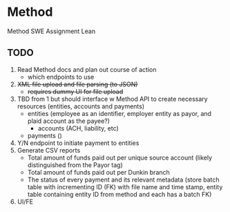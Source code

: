 # Method
Method SWE Assignment Lean

## TODO
1) Read Method docs and plan out course of action
    - which endpoints to use
2) ~~XML file upload and file parsing (to JSON)~~
    - ~~requires dummy UI for file upload~~
3) TBD from 1 but should interface w Method API to create necessary resources (entities, accounts and payments)
    - entities (employee as an identifier, employer entity as payor, and plaid account as the payee?)
      - accounts (ACH, liability, etc)
    - payments ()
4) Y/N endpoint to initiate payment to entities
5) Generate CSV reports
   - Total amount of funds paid out per unique source account (likely distinguished from the Payor tag)
   - Total amount of funds paid out per Dunkin branch
   - The status of every payment and its relevant metadata (store batch table with incrementing ID (FK) with file name and time stamp, entity table containing entity ID from method and each has a batch FK)
 6) UI/FE

